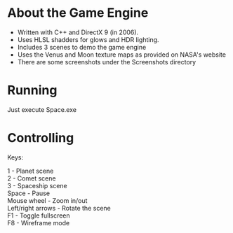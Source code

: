 About the Game Engine
=====================

* Written with C++ and DirectX 9 (in 2006).
* Uses HLSL shadders for glows and HDR lighting.
* Includes 3 scenes to demo the game engine
* Uses the Venus and Moon texture maps as provided on NASA's website
* There are some screenshots under the Screenshots directory

Running
=======

Just execute Space.exe

Controlling
===========

Keys:

1 - Planet scene  
2 - Comet scene  
3 - Spaceship scene  
Space - Pause  
Mouse wheel - Zoom in/out  
Left/right arrows - Rotate the scene  
F1 - Toggle fullscreen  
F8 - Wireframe mode  